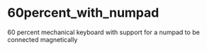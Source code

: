 # 60percent_with_numpad
60 percent mechanical keyboard with support for a numpad to be connected magnetically 
